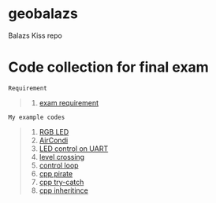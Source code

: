 # geobalazs
Balazs Kiss repo


# Code collection for final exam

```
Requirement
```
>1. [exam requirement](https://github.com/greenfox-academy/definitions/blob/master/requirement/final-hardware.md)

```
My example codes
```
>1. [RGB LED](https://github.com/greenfox-academy/huli-smarthome-device-static-fuchsit/blob/development/example-project/SW4STM32/example-project/Example/User/rgb_led_color.c)
>2. [AirCondi](https://github.com/greenfox-academy/huli-smarthome-device-static-fuchsit/blob/development/example-project/SW4STM32/example-project/Example/User/aircondi.c)
>3. [LED control on UART](https://github.com/greenfox-academy/geobalazs/blob/master/STM32Cube_FW_F7_V1.8.0/Projects/STM32746G-Discovery/GreenFox/UART__/Src/main.c)
>4. [level crossing](https://github.com/greenfox-academy/geobalazs/blob/master/STM32Cube_FW_F7_V1.8.0/Projects/STM32746G-Discovery/GreenFox/exam_board/Src/main.c)
>5. [control loop](https://github.com/greenfox-academy/geobalazs/blob/master/stm32%20F7%20projects/control_loop/Src/main.c)
>6. [cpp pirate](https://github.com/greenfox-academy/geobalazs/blob/master/week-06/day-02/task_07/main.cpp)
>7. [cpp try-catch](https://github.com/greenfox-academy/geobalazs/blob/master/week-07/day-01/task_11/main.cpp)
>8. [cpp inheritince](https://github.com/greenfox-academy/geobalazs/blob/master/week-06/day-03/task_03/main.cpp)
